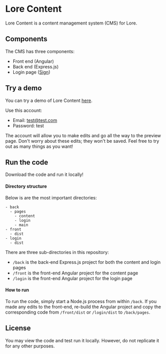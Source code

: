# Lore Content

Lore Content is a content management system (CMS) for Lore.

## Components
The CMS has three components:
* Front end (Angular)
* Back end (Express.js)
* Login page ([Sign](https://github.com/vuluongj20/sign))

## Try a demo
You can try a demo of Lore Content [here](https://lore-content.herokuapp.com/login/).

Use this account:
* Email: test@test.com
* Password: test

The account will allow you to make edits and go all the way to the preview page. Don't worry about these edits; they won't be saved. Feel free to try out as many things as you want!

## Run the code
Download the code and run it locally!

#### Directory structure
Below is are the most important directories:
```
- back
  - pages
    - content
    - login
    - main
- front
  - dist
- login
  - dist
```
There are three sub-directories in this repository:
* ```/back``` is the back-end Express.js project for both the content and login pages
* ```/front``` is the front-end Angular project for the content page
* ```/login``` is the front-end Angular project for the login page

#### How to run

To run the code, simply start a Node.js process from within ```/back```. If you made any edits to the front-end, re-build the Angular project and copy the corresponding code from ```/front/dist``` or ```/login/dist``` to ```/back/pages```.

## License
You may view the code and test run it locally. However, do not replicate it for any other purposes.
